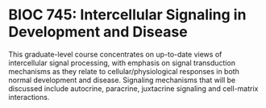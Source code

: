 # BIOC 745: Intercellular Signaling in Development and Disease

This graduate-level course concentrates on up-to-date views of intercellular signal processing, with emphasis on signal transduction mechanisms as they relate to cellular/physiological responses in both normal development and disease. Signaling mechanisms that will be discussed include autocrine, paracrine, juxtacrine signaling and cell-matrix interactions.